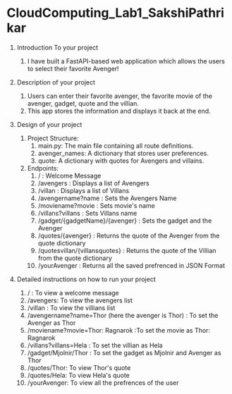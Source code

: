 # CloudComputing_Lab1_SakshiPathrikar

1. Introduction To your project
   1. I have built a FastAPI-based web application which allows the users to select their favorite Avenger!

2. Description of your project
   1. Users can enter their favorite avenger, the favorite movie of the avenger, gadget, quote and the villian. 
   2. This app stores the information and displays it back at the end.

3. Design of your project
   1. Project Structure:
      1. main.py: The main file containing all route definitions. 
      2. avenger_names: A dictionary that stores user preferences. 
      3. quote: A dictionary with quotes for Avengers and villains.
   2. Endpoints: 
      1. / : Welcome Message
      2. /avengers : Displays a list of Avengers
      3. /villan : Displays a list of Villans
      4. /avengername?name : Sets the Avengers Name
      5. /moviename?movie : Sets movie's name
      6. /villans?villans : Sets Villans name
      7. /gadget/{gadgetName}/{avenger} : Sets the gadget and the Avenger
      8. /quotes/{avenger} : Returns the quote of the Avenger from the quote dictionary
      9. /quotesvillan/{villansquotes} : Returns the quote of the Villian from the quote dictionary
      10. /yourAvenger : Returns all the saved prefrenced in JSON Format

   
4. Detailed instructions on how to run your project
   1. / : To view a welcome message
   2. /avengers: To view the avengers list
   3. /villan : To view the villians list 
   4. /avengername?name=Thor (here the avenger is Thor) : To set the Avenger as Thor
   5. /moviename?movie=Thor: Ragnarok :To set the movie as Thor: Ragnarok
   6. /villans?villans=Hela : To set the villian as Hela
   7. /gadget/Mjolnir/Thor : To set the gadget as Mjolnir and Avenger as Thor
   8. /quotes/Thor: To view Thor's quote
   9. /quotes/Hela: To view Hela's quote
   10. /yourAvenger: To view all the prefrences of the user
